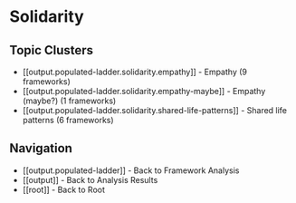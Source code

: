 # Solidarity

## Topic Clusters

- [[output.populated-ladder.solidarity.empathy]] - Empathy (9 frameworks)
- [[output.populated-ladder.solidarity.empathy-maybe]] - Empathy (maybe?) (1 frameworks)
- [[output.populated-ladder.solidarity.shared-life-patterns]] - Shared life patterns (6 frameworks)


## Navigation

- [[output.populated-ladder]] - Back to Framework Analysis
- [[output]] - Back to Analysis Results
- [[root]] - Back to Root
